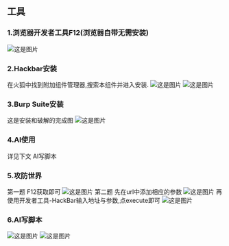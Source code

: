 ## 工具
### 1.浏览器开发者工具F12(浏览器自带无需安装)
![这是图片](https://youke1.picui.cn/s1/2025/10/26/68fe369827833.png "Magic Gardens")
### 2.Hackbar安装
在火狐中找到附加组件管理器,搜索本组件并进入安装.
![这是图片](https://youke1.picui.cn/s1/2025/10/26/68fe37cae91e4.png "Magic Gardens")
![这是图片](https://youke1.picui.cn/s1/2025/10/26/68fe387e408ca.png "Magic Gardens")
### 3.Burp Suite安装
这是安装和破解的完成图
![这是图片](https://youke1.picui.cn/s1/2025/10/26/68fe456315937.png "Magic Gardens")
### 4.AI使用
详见下文 AI写脚本
### 5.攻防世界
第一题 F12获取即可
![这是图片](https://youke1.picui.cn/s1/2025/10/26/68fe3c58db256.png "Magic Gardens")
第二题 
先在url中添加相应的参数
![这是图片](https://youke1.picui.cn/s1/2025/10/27/68fe472a7a61a.png "Magic Gardens")
再使用开发者工具-HackBar输入地址与参数,点execute即可
![这是图片](https://youke1.picui.cn/s1/2025/10/27/68fe481c2215a.png "Magic Gardens")
### 6.AI写脚本
![这是图片](https://youke1.picui.cn/s1/2025/10/26/68fe3e6171208.png "Magic Gardens")
![这是图片](https://youke1.picui.cn/s1/2025/10/26/68fe3f1c876d8.png "Magic Gardens")


